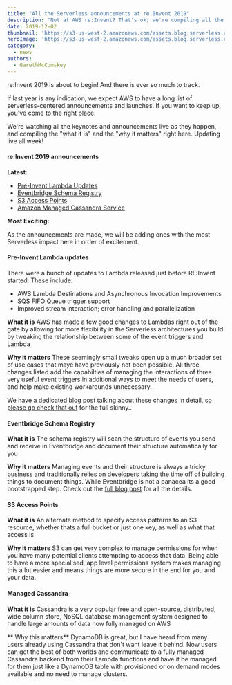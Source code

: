 ```yaml
---
title: "All the Serverless announcements at re:Invent 2019"
description: "Not at AWS re:Invent? That's ok; we're compiling all the most important serverless announcements and updates. Updating live all week."
date: 2019-12-02
thumbnail: 'https://s3-us-west-2.amazonaws.com/assets.blog.serverless.com/reinvent/reinvent-2019-announcements-thumb.png'
heroImage: 'https://s3-us-west-2.amazonaws.com/assets.blog.serverless.com/reinvent/reinvent-2019-announcements-header.png'
category:
  - news
authors: 
  - GarethMcCumskey
---
```


re:Invent 2019 is about to begin! And there is ever so much to track.

If last year is any indication, we expect AWS to have a long list of serverless-centered announcements and launches. If you want to keep up, you've come to the right place.

We're watching all the keynotes and announcements live as they happen, and compiling the "what it is" and the "why it matters" right here. Updating live all week!

#### re:Invent 2019 announcements

**Latest:**
 * [Pre-Invent Lambda Updates](#pre-invent-lambda-updates)
 * [Eventbridge Schema Registry](#eventbridge-schema-registry)
 * [S3 Access Points](#s3-access-points)
 * [Amazon Managed Cassandra Service](#managed-cassandra)

**Most Exciting:**

As the announcements are made, we will be adding ones with the most Serverless impact here in order of excitement.

#### Pre-Invent Lambda updates

There were a bunch of updates to Lambda released just before RE:Invent started. These include:

* AWS Lambda Destinations and Asynchronous Invocation Improvements
* SQS FIFO Queue trigger support
* Improved stream interaction; error handling and parallelization 

**What it is** AWS has made a few good changes to Lambdas right out of the gate by allowing for more flexibility in the Serverless architectures you build by tweaking the relationship between some of the event triggers and Lambda

**Why it matters** These seemingly small tweaks open up a much broader set of use cases that maye have previously not been possible. All three changes listed add the capabilties of managing the interactions of three very useful event triggers in additional ways to meet the needs of users, and help make existing workarounds unnecessary.

We have a dedicated blog post talking about these changes in detail, [so please go check that out](https://serverless.com/blog/november-2019-lambda-releases/) for the full skinny..

#### Eventbridge Schema Registry

**What it is** The schema registry will scan the structure of events you send and receive in Eventbridge and document their structure automatically for you

**Why it matters** Managing events and their structure is always a tricky business and traditionally relies on developers taking the time off of building things to document things. While Eventbridge is not a panacea its a good bootstrapped step. Check out the [full blog post](https://serverless.com/blog/eventbridge-schema-registry/) for all the details.

#### S3 Access Points

**What it is** An alternate method to specify access patterns to an S3 resource, whether thats a full bucket or just one key, as well as what that access is

**Why it matters** S3 can get very complex to manage permissions for when you have many potential clients attempting to access that data. Being able to have a more specialised, app level permissions system makes managing this a lot easier and means things are more secure in the end for you and your data.

#### Managed Cassandra

**What it is** Cassandra is a very popular free and open-source, distributed, wide column store, NoSQL database management system designed to handle large amounts of data now fully managed on AWS

** Why this matters** DynamoDB is great, but I have heard from many users already using Cassandra that don't want leave it behind. Now users can get the best of both worlds and communicate to a fully managed Cassandra backend from their Lambda functions and have it be managed for them just like a DynamoDB table with provisioned or on demand modes available and no need to manage clusters.